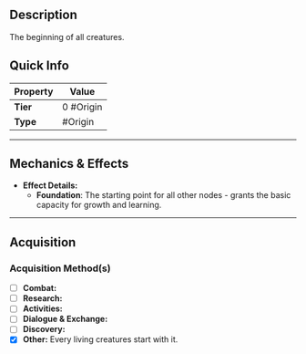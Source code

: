 ## Description
 The beginning of all creatures.

## Quick Info
| Property | Value     |
| -------- | --------- |
| **Tier** | 0 #Origin |
| **Type** | #Origin   |

---

## Mechanics & Effects
- **Effect Details:**
    - **Foundation**: The starting point for all other nodes - grants the basic capacity for growth and learning.

---

## Acquisition

### Acquisition Method(s)
- [ ] **Combat:** 
- [ ] **Research:** 
- [ ] **Activities:** 
- [ ] **Dialogue & Exchange:** 
- [ ] **Discovery:** 
- [x] **Other:** Every living creatures start with it.
